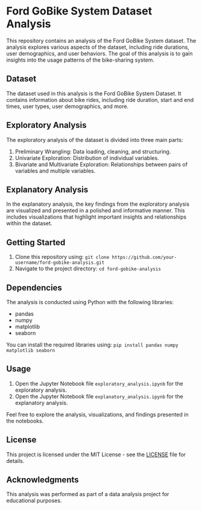 # Ford GoBike System Dataset Analysis

This repository contains an analysis of the Ford GoBike System dataset. The analysis explores various aspects of the dataset, including ride durations, user demographics, and user behaviors. The goal of this analysis is to gain insights into the usage patterns of the bike-sharing system.

## Dataset

The dataset used in this analysis is the Ford GoBike System Dataset. It contains information about bike rides, including ride duration, start and end times, user types, user demographics, and more.

## Exploratory Analysis

The exploratory analysis of the dataset is divided into three main parts:

1. Preliminary Wrangling: Data loading, cleaning, and structuring.
2. Univariate Exploration: Distribution of individual variables.
3. Bivariate and Multivariate Exploration: Relationships between pairs of variables and multiple variables.

## Explanatory Analysis

In the explanatory analysis, the key findings from the exploratory analysis are visualized and presented in a polished and informative manner. This includes visualizations that highlight important insights and relationships within the dataset.

## Getting Started

1. Clone this repository using: `git clone https://github.com/your-username/ford-gobike-analysis.git`
2. Navigate to the project directory: `cd ford-gobike-analysis`

## Dependencies

The analysis is conducted using Python with the following libraries:

- pandas
- numpy
- matplotlib
- seaborn

You can install the required libraries using: `pip install pandas numpy matplotlib seaborn`

## Usage

1. Open the Jupyter Notebook file `exploratory_analysis.ipynb` for the exploratory analysis.
2. Open the Jupyter Notebook file `explanatory_analysis.ipynb` for the explanatory analysis.

Feel free to explore the analysis, visualizations, and findings presented in the notebooks.

## License

This project is licensed under the MIT License - see the [LICENSE](LICENSE) file for details.

## Acknowledgments

This analysis was performed as part of a data analysis project for educational purposes.


